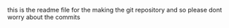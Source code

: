 
this is the readme file for the making the git repository and so please dont worry about the commits


